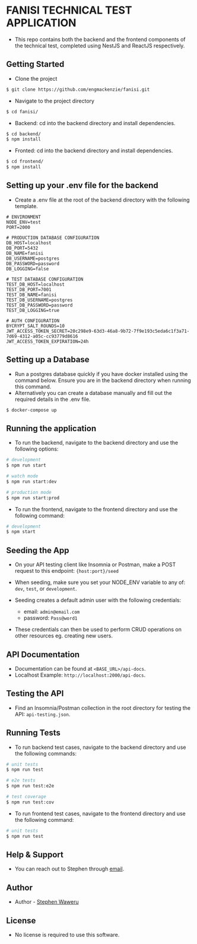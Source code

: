 # FANISI TECHNICAL TEST APPLICATION

- This repo contains both the backend and the frontend components of the technical test, completed using NestJS and ReactJS respectively.


## Getting Started
- Clone the project 
```bash
$ git clone https://github.com/engmackenzie/fanisi.git
```
- Navigate to the project directory
```bash
$ cd fanisi/
```

- Backend: cd into the backend directory and install dependencies.
```bash
$ cd backend/
$ npm install
```

- Fronted: cd into the backend directory and install dependencies.
```bash
$ cd frontend/
$ npm install
```

## Setting up your .env file for the backend
- Create a .env file at the root of the backend directory with the following template.
```
# ENVIRONMENT
NODE_ENV=test
PORT=2000

# PRODUCTION DATABASE CONFIGURATION
DB_HOST=localhost
DB_PORT=5432
DB_NAME=fanisi
DB_USERNAME=postgres
DB_PASSWORD=password
DB_LOGGING=false

# TEST DATABASE CONFIGURATION
TEST_DB_HOST=localhost
TEST_DB_PORT=7001
TEST_DB_NAME=fanisi
TEST_DB_USERNAME=postgres
TEST_DB_PASSWORD=password
TEST_DB_LOGGING=true

# AUTH CONFIGURATION
BYCRYPT_SALT_ROUNDS=10
JWT_ACCESS_TOKEN_SECRET=20c298e9-63d3-46a8-9b72-7f9e193c5eda6c1f3a71-7d69-4312-a05c-cc93779d8616
JWT_ACCESS_TOKEN_EXPIRATION=24h
```

## Setting up a Database
- Run a postgres database quickly if you have docker installed using the command below. Ensure you are in the backend directory when running this command.
- Alternatively you can create a database manually and fill out the required details in the .env file.
```bash
$ docker-compose up
```

## Running the application
- To run the backend, navigate to the backend directory and use the following options:

```bash
# development
$ npm run start

# watch mode
$ npm run start:dev

# production mode
$ npm run start:prod
```

- To run the frontend, navigate to the frontend directory and  use the following command:
```bash
# development
$ npm start
```

## Seeding the App
- On your API testing client like Insomnia or Postman, make a POST request to this endpoint:
```{host:port}/seed```

- When seeding, make sure you set your NODE_ENV variable to any of: `dev`, `test`, or `development`.
- Seeding creates a default admin user with the following credentials:
  - email: `admin@email.com`
  - password: `Pass@word1`
- These credentials can then be used to perform CRUD operations on other resources eg. creating new users.

## API Documentation 
- Documentation can be found at `<BASE_URL>/api-docs`.
- Localhost Example: `http://localhost:2000/api-docs`.

## Testing the API
- Find an Insomnia/Postman collection in the root directory for testing the API: `api-testing.json`.

## Running Tests
- To run backend test cases, navigate to the backend directory and use the following commands:
```bash
# unit tests
$ npm run test

# e2e tests
$ npm run test:e2e

# test coverage
$ npm run test:cov
```

- To run frontend test cases, navigate to the frontend directory and use the following command:
```bash
# unit tests
$ npm run test
```

## Help & Support
- You can reach out to Stephen through [email](stevomakenzi@gmail.com).

## Author

- Author - [Stephen Waweru](https://github.com/engmackenzie)

## License

- No license is required to use this software.
